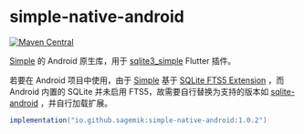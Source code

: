 # simple-native-android

[![Maven Central](https://img.shields.io/maven-central/v/io.github.sagemik/simple-native-android?label=Maven%20Central)](https://central.sonatype.com/artifact/io.github.sagemik/simple-native-android)

[Simple](https://github.com/wangfenjin/simple) 的 Android 原生库，用于 [sqlite3_simple](https://github.com/SageMik/sqlite3_simple) Flutter 插件。

若要在 Android 项目中使用，由于 [Simple](https://github.com/wangfenjin/simple) 基于 [SQLite FTS5 Extension](https://sqlite.org/fts5.html) ，而 Android 内置的 SQLite 并未启用 FTS5，故需要自行替换为支持的版本如 [sqlite-android](https://github.com/requery/sqlite-android) ，并自行加载扩展。

```gradle
implementation("io.github.sagemik:simple-native-android:1.0.2")
```
